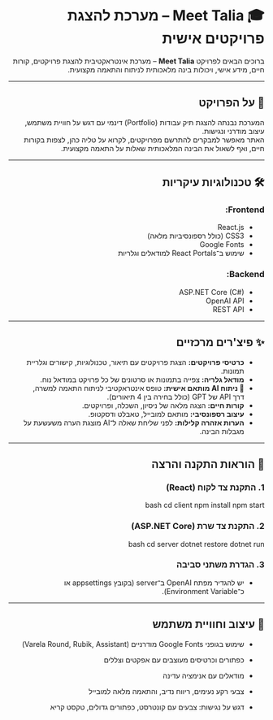 <div dir="rtl" align="right">

# 🎓 Meet Talia – מערכת להצגת פרויקטים אישית

ברוכים הבאים לפרויקט **Meet Talia** – מערכת אינטראקטיבית להצגת פרויקטים, קורות חיים, מידע אישי, ויכולות בינה מלאכותית לניתוח והתאמה מקצועית.

---

## 🧩 על הפרויקט

המערכת נבנתה להצגת תיק עבודות (Portfolio) דינמי עם דגש על חוויית משתמש, עיצוב מודרני ונגישות.  
האתר מאפשר למבקרים להתרשם מפרויקטים, לקרוא על טליה כהן, לצפות בקורות חיים, ואף לשאול את הבינה המלאכותית שאלות על התאמה מקצועית.

---

## 🛠️ טכנולוגיות עיקריות

### Frontend:
- React.js  
- CSS3 (כולל רספונסיביות מלאה)  
- Google Fonts  
- שימוש ב־React Portals למודאלים וגלריות  

### Backend:
- ASP.NET Core (C#)  
- OpenAI API  
- REST API

---

## ✨ פיצ'רים מרכזיים

- **כרטיסי פרויקטים:** הצגת פרויקטים עם תיאור, טכנולוגיות, קישורים וגלריית תמונות.  
- **מודאל גלריה:** צפייה בתמונות או סרטונים של כל פרויקט במודאל נוח.  
- **🤖 ניתוח AI מותאם אישית:** טופס אינטראקטיבי לניתוח התאמה למשרה, דרך API של GPT (כולל בחירה בין 4 תיאורים).  
- **קורות חיים:** הצגה מלאה של ניסיון, השכלה, ופרויקטים.  
- **עיצוב רספונסיבי:** מותאם למובייל, טאבלט ודסקטופ.  
- **הערות אזהרה קלילות:** לפני שליחת שאלה ל־AI מוצגת הערה משעשעת על מגבלות הבינה.

---

## 🚀 הוראות התקנה והרצה

### 1. התקנת צד לקוח (React)
bash
cd client
npm install
npm start


### 2. התקנת צד שרת (ASP.NET Core)

bash
cd server
dotnet restore
dotnet run


### 3. הגדרת משתני סביבה

- יש להגדיר מפתח OpenAI ב־server (בקובץ appsettings או כ־Environment Variable).

---

## 🎨 עיצוב וחוויית משתמש

- שימוש בגופני Google Fonts מודרניים (Varela Round, Rubik, Assistant)
- כפתורים וכרטיסים מעוצבים עם אפקטים וצללים
- מודאלים עם אנימציה עדינה
- צבעי רקע נעימים, ריווח נדיב, והתאמה מלאה למובייל
- דגש על נגישות: צבעים עם קונטרסט, כפתורים גדולים, טקסט קריא

  </div> 
